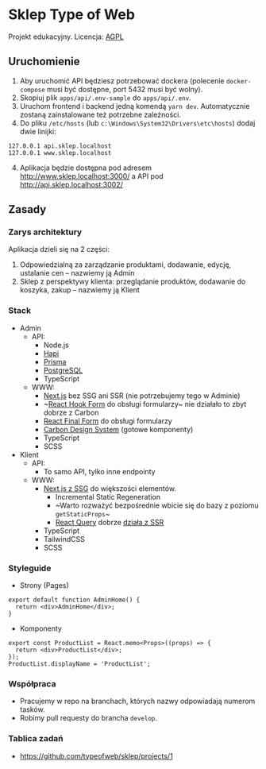 # Sklep Type of Web

Projekt edukacyjny. Licencja: [AGPL](./LICENSE)

## Uruchomienie

1. Aby uruchomić API będziesz potrzebować dockera (polecenie `docker-compose` musi być dostępne, port 5432 musi być wolny).
2. Skopiuj plik `apps/api/.env-sample` do `apps/api/.env`.
3. Uruchom frontend i backend jedną komendą `yarn dev`. Automatycznie zostaną zainstalowane też potrzebne zależności.
4. Do pliku `/etc/hosts` (lub `c:\Windows\System32\Drivers\etc\hosts`) dodaj dwie linijki:

```
127.0.0.1 api.sklep.localhost
127.0.0.1 www.sklep.localhost
```

4. Aplikacja będzie dostępna pod adresem http://www.sklep.localhost:3000/ a API pod http://api.sklep.localhost:3002/

## Zasady

### Zarys architektury

Aplikacja dzieli się na 2 części:

1. Odpowiedzialną za zarządzanie produktami, dodawanie, edycję, ustalanie cen – nazwiemy ją Admin
2. Sklep z perspektywy klienta: przeglądanie produktów, dodawanie do koszyka, zakup – nazwiemy ją Klient

### Stack

- Admin
  - API:
    - Node.js
    - [Hapi](https://hapi.dev)
    - [Prisma](https://www.prisma.io/docs/getting-started/quickstart)
    - [PostgreSQL](https://www.postgresql.org/)
    - TypeScript
  - WWW:
    - [Next.js](https://nextjs.org) bez SSG ani SSR (nie potrzebujemy tego w Adminie)
    - ~[React Hook Form](https://react-hook-form.com) do obsługi formularzy~ nie działało to zbyt dobrze z Carbon
    - [React Final Form](https://final-form.org/react) do obsługi formularzy
    - [Carbon Design System](https://www.carbondesignsystem.com/components/overview) (gotowe komponenty)
    - TypeScript
    - SCSS
- Klient
  - API:
    - To samo API, tylko inne endpointy
  - WWW:
    - [Next.js z SSG](https://nextjs.org/docs/basic-features/data-fetching) do większości elementów.
      - Incremental Static Regeneration
      - ~Warto rozważyć bezpośrednie wbicie się do bazy z poziomu `getStaticProps`~
      - [React Query](https://react-query.tanstack.com/docs/overview) dobrze [działa z SSR](https://react-query.tanstack.com/docs/guides/ssr)
    - TypeScript
    - TailwindCSS
    - SCSS

### Styleguide

- Strony (Pages)

```tsx
export default function AdminHome() {
  return <div>AdminHome</div>;
}
```

- Komponenty

```tsx
export const ProductList = React.memo<Props>((props) => {
  return <div>ProductList</div>;
});
ProductList.displayName = 'ProductList';
```

### Współpraca

- Pracujemy w repo na branchach, których nazwy odpowiadają numerom tasków.
- Robimy pull requesty do brancha `develop`.

### Tablica zadań

- <https://github.com/typeofweb/sklep/projects/1>
